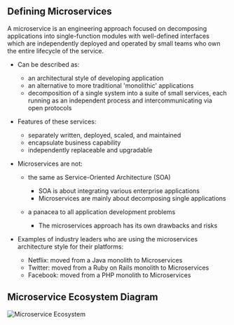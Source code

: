 ## Defining Microservices

A microservice is an engineering approach focused on decomposing applications into single-function modules with well-defined interfaces which are independently deployed and operated by small teams who own the entire lifecycle of the service.

- Can be described as:
  - an architectural style of developing application
  - an alternative to more traditional 'monolithic' applications
  - decomposition of a single system into a suite of small services, each running as an independent process and intercommunicating via open protocols

- Features of these services:
  - separately written, deployed, scaled, and maintained
  - encapsulate business capability
  - independently replaceable and upgradable
	
- Microservices are not:
  - the same as Service-Oriented Architecture (SOA)
    - SOA is about integrating various enterprise applications
    - Microservices are mainly about decomposing single applications
			
  - a panacea to all application development problems
    - The microservices approach has its own drawbacks and risks

- Examples of industry leaders who are using the microservices architecture style for their platforms:
  - Netflix: moved from a Java monolith to Microservices
  - Twitter: moved from a Ruby on Rails monolith to Microservices
  - Facebook: moved from a PHP monolith to Microservices

## Microservice Ecosystem Diagram

![Microservice Ecosystem](https://cdn-images-1.medium.com/max/2000/1*Z8HUa8vdvIrF68crSJOPTQ.png)